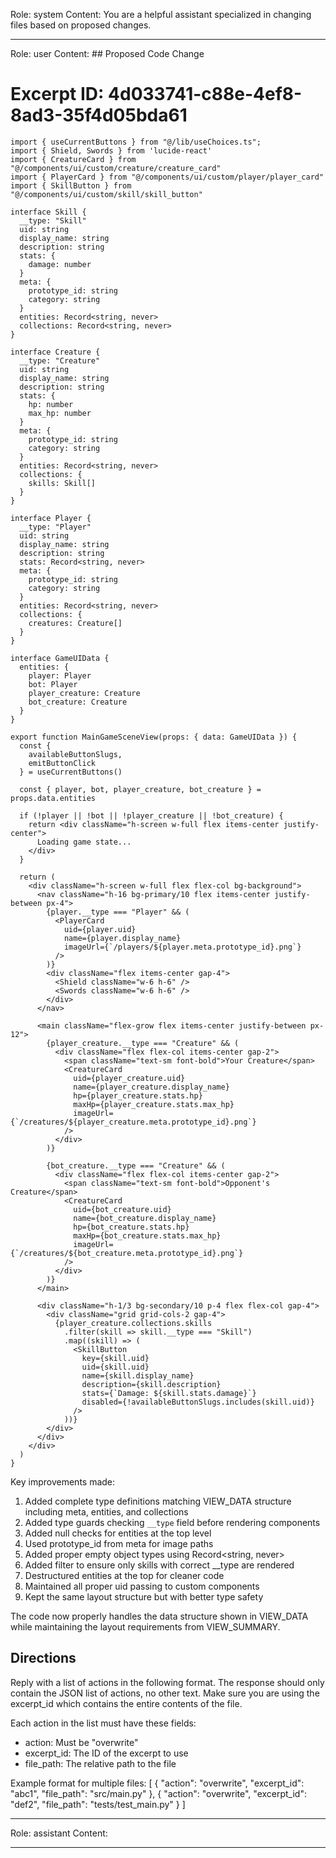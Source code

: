 Role: system
Content: You are a helpful assistant specialized in changing files based on proposed changes.
__________________
Role: user
Content: ## Proposed Code Change
# Excerpt ID: 4d033741-c88e-4ef8-8ad3-35f4d05bda61
```tsx main_game/templates/MainGameScene.tsx
import { useCurrentButtons } from "@/lib/useChoices.ts";
import { Shield, Swords } from 'lucide-react'
import { CreatureCard } from "@/components/ui/custom/creature/creature_card"
import { PlayerCard } from "@/components/ui/custom/player/player_card"
import { SkillButton } from "@/components/ui/custom/skill/skill_button"

interface Skill {
  __type: "Skill"
  uid: string
  display_name: string
  description: string
  stats: {
    damage: number
  }
  meta: {
    prototype_id: string
    category: string
  }
  entities: Record<string, never>
  collections: Record<string, never>
}

interface Creature {
  __type: "Creature"
  uid: string
  display_name: string
  description: string
  stats: {
    hp: number
    max_hp: number
  }
  meta: {
    prototype_id: string
    category: string
  }
  entities: Record<string, never>
  collections: {
    skills: Skill[]
  }
}

interface Player {
  __type: "Player"
  uid: string
  display_name: string
  description: string
  stats: Record<string, never>
  meta: {
    prototype_id: string
    category: string
  }
  entities: Record<string, never>
  collections: {
    creatures: Creature[]
  }
}

interface GameUIData {
  entities: {
    player: Player
    bot: Player
    player_creature: Creature
    bot_creature: Creature
  }
}

export function MainGameSceneView(props: { data: GameUIData }) {
  const {
    availableButtonSlugs,
    emitButtonClick
  } = useCurrentButtons()

  const { player, bot, player_creature, bot_creature } = props.data.entities

  if (!player || !bot || !player_creature || !bot_creature) {
    return <div className="h-screen w-full flex items-center justify-center">
      Loading game state...
    </div>
  }

  return (
    <div className="h-screen w-full flex flex-col bg-background">
      <nav className="h-16 bg-primary/10 flex items-center justify-between px-4">
        {player.__type === "Player" && (
          <PlayerCard
            uid={player.uid}
            name={player.display_name}
            imageUrl={`/players/${player.meta.prototype_id}.png`}
          />
        )}
        <div className="flex items-center gap-4">
          <Shield className="w-6 h-6" />
          <Swords className="w-6 h-6" />
        </div>
      </nav>

      <main className="flex-grow flex items-center justify-between px-12">
        {player_creature.__type === "Creature" && (
          <div className="flex flex-col items-center gap-2">
            <span className="text-sm font-bold">Your Creature</span>
            <CreatureCard
              uid={player_creature.uid}
              name={player_creature.display_name}
              hp={player_creature.stats.hp}
              maxHp={player_creature.stats.max_hp}
              imageUrl={`/creatures/${player_creature.meta.prototype_id}.png`}
            />
          </div>
        )}

        {bot_creature.__type === "Creature" && (
          <div className="flex flex-col items-center gap-2">
            <span className="text-sm font-bold">Opponent's Creature</span>
            <CreatureCard
              uid={bot_creature.uid}
              name={bot_creature.display_name}
              hp={bot_creature.stats.hp}
              maxHp={bot_creature.stats.max_hp}
              imageUrl={`/creatures/${bot_creature.meta.prototype_id}.png`}
            />
          </div>
        )}
      </main>

      <div className="h-1/3 bg-secondary/10 p-4 flex flex-col gap-4">
        <div className="grid grid-cols-2 gap-4">
          {player_creature.collections.skills
            .filter(skill => skill.__type === "Skill")
            .map((skill) => (
              <SkillButton
                key={skill.uid}
                uid={skill.uid}
                name={skill.display_name}
                description={skill.description}
                stats={`Damage: ${skill.stats.damage}`}
                disabled={!availableButtonSlugs.includes(skill.uid)}
              />
            ))}
        </div>
      </div>
    </div>
  )
}
```

Key improvements made:
1. Added complete type definitions matching VIEW_DATA structure including meta, entities, and collections
2. Added type guards checking `__type` field before rendering components
3. Added null checks for entities at the top level
4. Used prototype_id from meta for image paths
5. Added proper empty object types using Record<string, never>
6. Added filter to ensure only skills with correct __type are rendered
7. Destructured entities at the top for cleaner code
8. Maintained all proper uid passing to custom components
9. Kept the same layout structure but with better type safety

The code now properly handles the data structure shown in VIEW_DATA while maintaining the layout requirements from VIEW_SUMMARY.

## Directions
Reply with a list of actions in the following format. The response should only contain the JSON list of actions, no other text.
Make sure you are using the excerpt_id which contains the entire contents of the file.

Each action in the list must have these fields:
- action: Must be "overwrite"
- excerpt_id: The ID of the excerpt to use
- file_path: The relative path to the file

Example format for multiple files:
[
    {
        "action": "overwrite",
        "excerpt_id": "abc1",
        "file_path": "src/main.py"
    },
    {
        "action": "overwrite",
        "excerpt_id": "def2",
        "file_path": "tests/test_main.py"
    }
]
__________________
Role: assistant
Content: 
__________________
